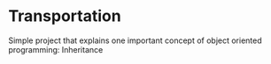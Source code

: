 # Transportation
Simple project that explains one important concept of object oriented programming: Inheritance
